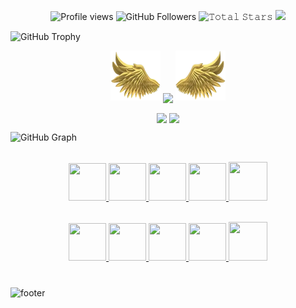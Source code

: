 
<p align="center">
  <img alt = "Profile views" src="https://komarev.com/ghpvc/?username=zenodalk&style=flat&color=blue"/>
  <img alt = "GitHub Followers" src="https://img.shields.io/github/followers/zenodalk?label=Followers&style=social"/> 
  <img src = "https://img.shields.io/github/stars/zenodalk?label=Stars" alt="𝚃𝚘𝚝𝚊𝚕 𝚂𝚝𝚊𝚛𝚜"/>
  <a href = "https://github.com/sponsors/zenodalk"><img src="https://img.shields.io/static/v1
label=Sponsor&message=%E2%9D%A4&logo=GitHub&color=%23fe8e86"/></a>
</p>

![GitHub Trophy](https://github-profile-trophy.vercel.app/?username=zenodalk&column=8&margin-w=25&margin-h=25&no-bg=true&no-frame=true&theme=juicyfresh)

<p align = "center">
  <img height = "80" width = "80" src = "WEBP/left.webp"/>

  <img align = "center" src = "https://github-readme-streak-stats.herokuapp.com/?user=zenodalk&theme=dark&hide_border=true"/>
  <img height = "80" width = "80" src = "WEBP/right.webp"/>
</p>

<p align="center">
    <img align="center" src="https://github-readme-stats.vercel.app/api?username=zenodalk&show_icons=true&hide_border=true&title_color=94b4a4&amp&icon_color=FFFFFF&amp&text_color=FFFFFF&amp&bg_color=000000&count_private=true&include_all_commits=true"/>
    <img align="center" height="195px" src="https://github-readme-stats.vercel.app/api/top-langs/?username=zenodalk&text_color=FFFFFF&bg_color=000000&title_color=94b4a4&langs_count=15&layout=compact&hide_border=true" />
</p>

![GitHub Graph](https://github-readme-activity-graph.vercel.app/graph?username=zenodalk&theme=react-dark&hide_border=true&area=true)

<p align="center">
  <br>
  <a href="https://discord.com" target="_blank">
    <code><img height="60" width="60" src="" alt=""/></code>
  </a>
  <a href="https://discord.com" target="_blank">
    <code><img  height="60" width="60" src="" alt=""/></code>
  </a>
  <a href="https://discord.com" target="_blank">
    <code><img height="60" width="60" src="" alt=""/></code>
  </a>
  <a href="https://discord.com" target="_blank">
    <code><img height="60" width="60" src="" alt=""/></code>
  </a>
  <a href="https://discord.com">
    <code><img height="62" width="62" src="" alt""/></code>
  </a>     
</p>

<p align="center">
  <br>
  <a href="https://discord.com" target="_blank">
    <code><img height="60" width="60" src="" alt=""/></code>
  </a>
  <a href="https://discord.com" target="_blank">
    <code><img  height="60" width="60" src="" alt=""/></code>
  </a>
  <a href="https://discord.com" target="_blank">
    <code><img height="60" width="60" src="" alt=""/></code>
  </a>
  <a href="https://discord.com" target="_blank">
    <code><img height="60" width="60" src="" alt=""/></code>
  </a>
  <a href="https://discord.com">
    <code><img height="62" width="62" src="" alt""/></code>
  </a>     
</p>

#

![footer]()
